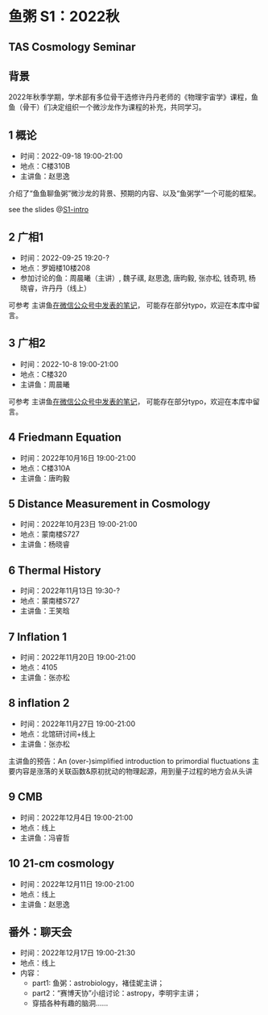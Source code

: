 # 鱼粥 S1：2022秋

TAS Cosmology Seminar
---

## 背景 

2022年秋季学期，学术部有多位骨干选修许丹丹老师的《物理宇宙学》课程，鱼鱼（骨干）们决定组织一个微沙龙作为课程的补充，共同学习。

## 1 概论

- 时间：2022-09-18 19:00-21:00
- 地点：C楼310B
- 主讲鱼：赵思逸

介绍了“鱼鱼聊鱼粥”微沙龙的背景、预期的内容、以及“鱼粥学”一个可能的框架。

see the slides @[S1-intro](https://siyizhao.github.io/YuZhou/slides/S1-intro/index.html)

## 2 广相1

- 时间：2022-09-25 19:20-?
- 地点：罗姆楼10楼208
- 参加讨论的鱼：周晨曦（主讲）, 魏子祺, 赵思逸, 唐昀毅, 张亦松, 钱奇玥, 杨晓睿，许丹丹（线上）

可参考 主讲鱼[在微信公众号中发表的笔记](https://mp.weixin.qq.com/s/neNO3lazsxxd-yKx1l_Uyw)， 可能存在部分typo，欢迎在本库中留言。

## 3 广相2

- 时间：2022-10-8 19:00-21:00
- 地点：C楼320
- 主讲鱼：周晨曦

可参考 主讲鱼[在微信公众号中发表的笔记](https://mp.weixin.qq.com/s/7ChW5ZvHDnyrFSY-gVrR8w)， 可能存在部分typo，欢迎在本库中留言。


## 4 Friedmann Equation

- 时间：2022年10月16日 19:00-21:00
- 地点：C楼310A
- 主讲鱼：唐昀毅

## 5 Distance Measurement in Cosmology

- 时间：2022年10月23日 19:00-21:00
- 地点：蒙南楼S727
- 主讲鱼：杨晓睿

## 6 Thermal History

- 时间：2022年11月13日 19:30-?
- 地点：蒙南楼S727
- 主讲鱼：王笑晗

## 7 Inflation 1

- 时间：2022年11月20日 19:00-21:00
- 地点：4105
- 主讲鱼：张亦松

## 8 inflation 2

- 时间：2022年11月27日 19:00-21:00
- 地点：北馆研讨间+线上
- 主讲鱼：张亦松

主讲鱼的预告：An (over-)simplified introduction to primordial fluctuations
主要内容是涨落的关联函数&原初扰动的物理起源，用到量子过程的地方会从头讲

## 9 CMB

- 时间：2022年12月4日 19:00-21:00
- 地点：线上
- 主讲鱼：冯睿哲

## 10 21-cm cosmology

- 时间：2022年12月11日 19:00-21:00
- 地点：线上
- 主讲鱼：赵思逸

## 番外：聊天会

- 时间：2022年12月17日 19:00-21:30
- 地点：线上
- 内容：
  - part1: 鱼粥：astrobiology，褚佳妮主讲；
  - part2：“赛博天协”小组讨论：astropy，李明宇主讲；
  - 穿插各种有趣的脑洞……
